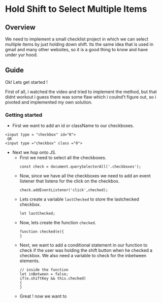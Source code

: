 # Hold Shift to Select Multiple Items

## Overview 
We need to implement a small checklist project in which we can select multiple items by just holding down shift. Its the same idea that is used in gmail and many other websites, so it is a good thing to know and have under yur hood.

## Guide

Ok! Lets get started !

First of all, i watched the video and tried to implement the method, but that didnt workout i guess there was some flaw which i coulnd't figure out, so i pivoted and implemented my own solution.

### Getting started

* First we want to add an id or className to our checkboxes.

```HTM
<input type = "checkbox" id="0">
 OR
<input type ="checkbox" class ="0">
```
* Next we hop onto JS.
  * First we need to select all the checkboxes.
    ```JS
    const check = document.querySelectorAll('.checkboxes');
    ```
  * Now, since we have all the checkboxes we need to add an event listener that listens for the click on the checkbox.
    ```JS
    check.addEventListener('click',checked);
    ```
  * Lets create a variable `lastChecked` to store the lastchecked checkbox.
    ```JS
    let lastChecked;
    ```
  * Now, lets create the function `checked`.
    ```JS
    function checked(e){
    }
    ```
  * Next, we want to add a conditional statement in our function to check if the user was holding the shift button when he checked a checkbox. We also need a variable to check for the inbetween elements.
    ```
    // inside the function
    let inBetween = false;
    if(e.shiftKey && this.checked)
    {
    }
    ```
  * Great ! now we want to
